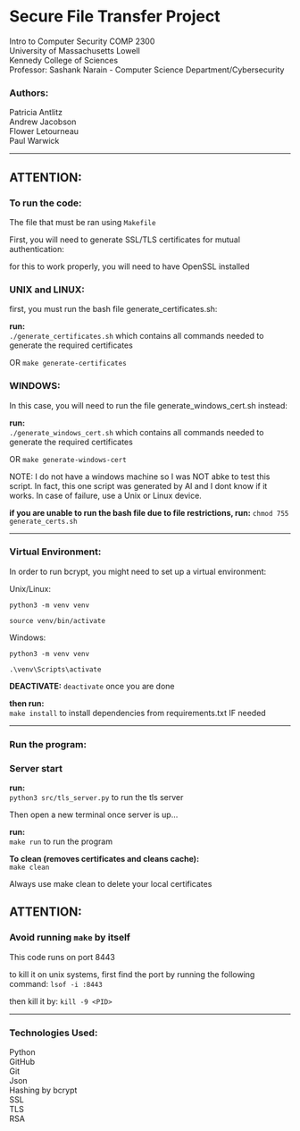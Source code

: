 # Secure File Transfer Project

 Intro to Computer Security COMP 2300\
 University of Massachusetts Lowell\
 Kennedy College of Sciences\
 Professor: Sashank Narain - Computer Science Department/Cybersecurity

### Authors:
Patricia Antlitz\
Andrew Jacobson\
Flower Letourneau\
Paul Warwick

---

## ATTENTION:

### To run the code:

The file that must be ran using `Makefile`

First, you will need to generate SSL/TLS certificates for mutual authentication:

for this to work properly, you will need to have OpenSSL installed

### UNIX and LINUX:

first, you must run the bash file generate_certificates.sh:

**run:**\
`./generate_certificates.sh` which contains all commands needed to generate the required certificates

OR `make generate-certificates`

### WINDOWS:

In this case, you will need to run the file generate_windows_cert.sh instead:

**run:**\
`./generate_windows_cert.sh` which contains all commands needed to generate the required certificates

OR `make generate-windows-cert`

NOTE: I do not have a windows machine so I was NOT abke to test this script. In fact, this one script was generated by AI and I dont know if it works. In case of failure, use a Unix or Linux device.

**if you are unable to run the bash file due to file restrictions, run:**
`chmod 755 generate_certs.sh`

---

### Virtual Environment:

In order to run bcrypt, you might need to set up a virtual environment:

Unix/Linux:

`python3 -m venv venv`

`source venv/bin/activate`

Windows:

`python3 -m venv venv`

`.\venv\Scripts\activate`

**DEACTIVATE:** `deactivate` once you are done

**then run:**\
`make install` to install dependencies from requirements.txt IF needed

---

### Run the program:

### Server start

**run:**\
`python3 src/tls_server.py` to run the tls server

Then open a new terminal once server is up...

**run:**\
`make run` to run the program

**To clean (removes certificates and cleans cache):**\
`make clean`

Always use make clean to delete your local certificates

## ATTENTION:

### Avoid running `make` by itself

This code runs on port 8443

to kill it on unix systems, first find the port by running the following command:
`lsof -i :8443`

then kill it by:
`kill -9 <PID>`


---

### Technologies Used:
Python\
GitHub\
Git\
Json\
Hashing by bcrypt\
SSL\
TLS\
RSA

